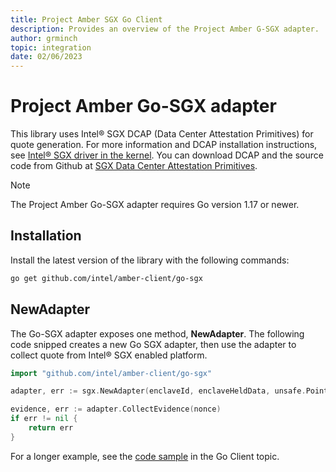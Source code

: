 ```yaml
---
title: Project Amber SGX Go Client
description: Provides an overview of the Project Amber G-SGX adapter.
author: grminch
topic: integration
date: 02/06/2023
---
```


# Project Amber Go-SGX adapter

This library uses Intel® SGX DCAP (Data Center Attestation Primitives) for quote generation. For more information and DCAP installation instructions, see [Intel® SGX driver in the kernel](concept-intel-sgx.md#intel-sgx-driver-in-the-kernel). You can download DCAP and the source code from Github at [SGX Data Center Attestation Primitives](https://github.com/intel/SGXDataCenterAttestationPrimitives).

> [!NOTE]
> The Project Amber Go-SGX adapter requires Go version 1.17 or newer.

## Installation

Install the latest version of the library with the following commands:

```sh
go get github.com/intel/amber-client/go-sgx
```

## NewAdapter

The Go-SGX adapter exposes one method, **NewAdapter**. The following code snipped creates a new Go SGX adapter, then use the adapter to collect quote from Intel® SGX enabled platform.

```go
import "github.com/intel/amber-client/go-sgx"

adapter, err := sgx.NewAdapter(enclaveId, enclaveHeldData, unsafe.Pointer(C.enclave_create_report))

evidence, err := adapter.CollectEvidence(nonce)
if err != nil {
    return err
}
```

For a longer example, see the [code sample](integrate-go-client.md#code-example) in the Go Client topic.

